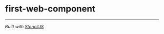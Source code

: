 # first-web-component

----------------------------------------------

*Built with [StencilJS](https://stenciljs.com/)*

